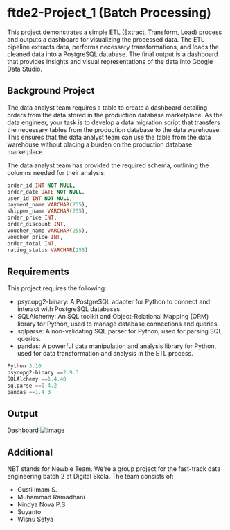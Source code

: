 # ftde2-Project_1 (Batch Processing)

This project demonstrates a simple ETL (Extract, Transform, Load) process and outputs a dashboard for visualizing the processed data. The ETL pipeline extracts data, performs necessary transformations, and loads the cleaned data into a PostgreSQL database. The final output is a dashboard that provides insights and visual representations of the data into Google Data Studio.


## Background Project
The data analyst team requires a table to create a dashboard detailing orders from the data stored in the production database marketplace. As the data engineer, your task is to develop a data migration script that transfers the necessary tables from the production database to the data warehouse. This ensures that the data analyst team can use the table from the data warehouse without placing a burden on the production database marketplace.

The data analyst team has provided the required schema, outlining the columns needed for their analysis.
```sql
order_id INT NOT NULL,
order_date DATE NOT NULL,
user_id INT NOT NULL,
payment_name VARCHAR(255),
shipper_name VARCHAR(255),
order_price INT,
order_discount INT,
voucher_name VARCHAR(255),
voucher_price INT,
order_total INT,
rating_status VARCHAR(255)
```


## Requirements
This project requires the following:
* psycopg2-binary: A PostgreSQL adapter for Python to connect and interact with PostgreSQL databases.
* SQLAlchemy: An SQL toolkit and Object-Relational Mapping (ORM) library for Python, used to manage database connections and queries.
* sqlparse: A non-validating SQL parser for Python, used for parsing SQL queries.
* pandas: A powerful data manipulation and analysis library for Python, used for data transformation and analysis in the ETL process.

```python
Python 3.10
psycopg2-binary ==2.9.3
SQLAlchemy ==1.4.40
sqlparse ==0.4.2
pandas ==1.4.3
```
## Output
[Dashboard](https://lookerstudio.google.com/reporting/4e4c57a4-12fa-45c2-9d5f-769e0b562520)
![image](https://github.com/user-attachments/assets/7eacd1df-c028-433d-8e8d-509c57e43571)

## Additional
NBT stands for Newbie Team. We're a group project for the fast-track data engineering batch 2 at Digital Skola. The team consists of:
* Gusti Imam S.
* Muhammad Ramadhani
* Nindya Nova P.S
* Suyanto
* Wisnu Setya




